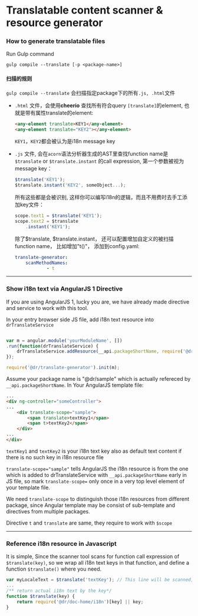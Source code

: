 Translatable content scanner & resource generator
========

### How to generate translatable files

Run Gulp command
```
gulp compile --translate [-p <package-name>]
```
#### 扫描的规则
`gulp compile --translate` 会扫描指定package下的所有`.js, .html`文件
- `.html` 文件，会使用**cheerio** 查找所有符合query `[translate]`的element, 也就是带有属性translate的element:
	```html
	<any-element translate>KEY1</any-element>
	<any-element translate="KEY2"></any-element>
	```
	`KEY1`，`KEY2`都会被认为是i18n message key

- `.js` 文件, 会在`acorn`语法分析器生成的AST里查找function name是
	`$translate` or `$translate.instant` 的call expression, 第一个参数被视为message key：
	```javascript
	$translate('KEY1');
	$translate.instant('KEY2', someObject...);
	```

	所有这些都是会被识别, 这样你可以编写i18n的逻辑，而且不用费时去手工添加key文件：
	```javascript
	scope.text1 = $translate('KEY1');
	scope.text2 = $translate
		.instant('KEY1');
	```

	除了$translate, $translate.instant， 还可以配置增加自定义的被扫描function name， 比如增加"t()"， 添加到config.yaml:
	```yaml
	translate-generator:
	    scanMethodNames:
	            - t
	```
---------

### Show i18n text via AngularJS 1 Directive
If you are using AngularJS 1, lucky you are, we have already made directive and service to work with this tool.

In your entry browser side JS file, add i18n text resource into `drTranslateService`
```js

var m = angular.module('yourModuleName', [])
.run(function(drTranslateService) {
	drTranslateService.addResource(__api.packageShortName, require('@dr/sample/i18n'));
});

require('@dr/translate-generator').init(m);

```
Assume your package name is "@dr/sample" which is actually refereced by `__api.packageShortName`.
In Your AngularJS template file:

```html
...
<div ng-controller="someController">
...
	<div translate-scope="sample">
		<span translate>textKey1</span>
		<span t>textKey2</span>
	</div>
...
</div>
```
`textKey1` and `textKey2` is your i18n text key also as default text content if there is no such key in i18n resource file

`translate-scope="sample"` tells AngularJS the i18n resource is from the one which is added
to drTranslateService with `__api.packageShortName` early in JS file, so mark `translate-scope=` only once in a very top level element of
your template file.

We need `translate-scope` to distinguish those i18n resources from different package,
since Angular template may be consist of sub-template and directives from multiple packages.

Directive `t` and `translate` are same, they require to work with `$scope`

--------

### Reference i18n resource in Javascript
It is simple,
Since the scanner tool scans for function call expression of `$translate(key)`, so we wrap all i18n text keys in that function,
and define a function `$translate()` where you need.
```js
var myLocaleText = $translate('textKey'); // This line will be scanned, results to an i18n text resource key "textKey" being generated
...
/** return actual i18n text by the key*/
function $translate(key) {
	return require('@dr/doc-home/i18n')[key] || key;
}

```
